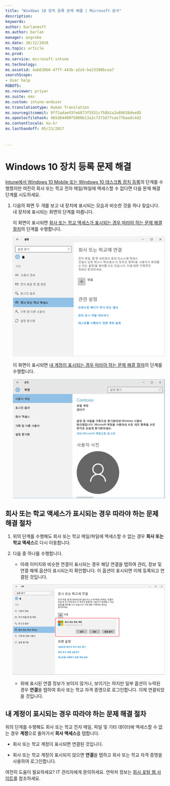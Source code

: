 ```yaml
---
title: "Windows 10 장치 등록 문제 해결 | Microsoft 문서"
description: 
keywords: 
author: barlanmsft
ms.author: barlan
manager: angrobe
ms.date: 10/12/2016
ms.topic: article
ms.prod: 
ms.service: microsoft-intune
ms.technology: 
ms.assetid: 4ab630b6-47ff-443b-a2a5-be23388bcea7
searchScope:
- User help
ROBOTS: 
ms.reviewer: priyar
ms.suite: ems
ms.custom: intune-enduser
ms.translationtype: Human Translation
ms.sourcegitcommit: 9ff1adae93fe6873f5551cf58b1a2e89638dee85
ms.openlocfilehash: 465d84490f5000b13a2c7371677cee77baadc4d2
ms.contentlocale: ko-kr
ms.lasthandoff: 05/23/2017


---
```


# <a name="troubleshoot-your-windows-10-device-enrollment"></a>Windows 10 장치 등록 문제 해결
[Intune에서 Windows 10 Mobile 또는 Windows 10 데스크톱 장치 등록](enroll-your-w10-phone-or-w10-pc-windows.md)의 단계를 수행했지만 여전히 회사 또는 학교 전자 메일/파일에 액세스할 수 없다면 다음 문제 해결 단계를 시도하세요.

1.  다음의 화면 두 개를 보고 내 장치에 표시되는 모습과 비슷한 것을 하나 찾습니다. 내 장치에 표시되는 화면의 단계를 따릅니다.

    이 화면이 표시되면 [회사 또는 학교 액세스가 표시되는 경우 따라야 하는 문제 해결 절차](#troubleshooting-steps-to-follow-if-you-see-access-work-or-school)의 단계를 수행합니다.

    ![settings-accounts-access-work-or-school](./media/w10-enroll-rs1-connect-to-work-or-school.png)

    이 화면이 표시되면 [내 계정이 표시되는 경우 따라야 하는 문제 해결 절차](#troubleshooting-steps-to-follow-if-you-see-your-account)의 단계를 수행합니다.

    ![settings-accounts-your-account](./media/W10-enroll-2-accounts-your-account.png)

## <a name="troubleshooting-steps-to-follow-if-you-see-access-work-or-school"></a>회사 또는 학교 액세스가 표시되는 경우 따라야 하는 문제 해결 절차

1.  위의 단계를 수행해도 회사 또는 학교 메일/파일에 액세스할 수 없는 경우 **회사 또는 학교 액세스**로 다시 이동합니다.

2. 다음 중 하나를 수행합니다.

    - 아래 이미지와 비슷한 연결이 표시되는 경우 해당 연결을 탭하여 관리, 정보 및 연결 해제 옵션이 표시되는지 확인합니다. 이 옵션이 표시되면 이제 등록되고 연결된 것입니다.

    ![validate-successful-enrollment](./media/w10-enroll-rs1-validate-successful-enrollment.png)

    - 위에 표시된 연결 정보가 보이지 않거나, 보이기는 하지만 일부 옵션이 누락된 경우 **연결**을 탭하여 회사 또는 학교 자격 증명으로 로그인합니다. 이제 연결되었을 것입니다.

## <a name="troubleshooting-steps-to-follow-if-you-see-your-account"></a>내 계정이 표시되는 경우 따라야 하는 문제 해결 절차

위의 단계를 수행해도 회사 또는 학교 전자 메일, 파일 및 기타 데이터에 액세스할 수 없는 경우 **계정**으로 돌아가서 **회사 액세스**를 탭합니다.

- 회사 또는 학교 계정이 표시되면 연결된 것입니다.

- 회사 또는 학교 계정이 표시되지 않으면 **연결**을 탭하고 회사 또는 학교 자격 증명을 사용하여 로그인합니다.

여전히 도움이 필요하세요? IT 관리자에게 문의하세요. 연락처 정보는 [회사 포털 웹 사이트](http://portal.manage.microsoft.com)를 참조하세요.

